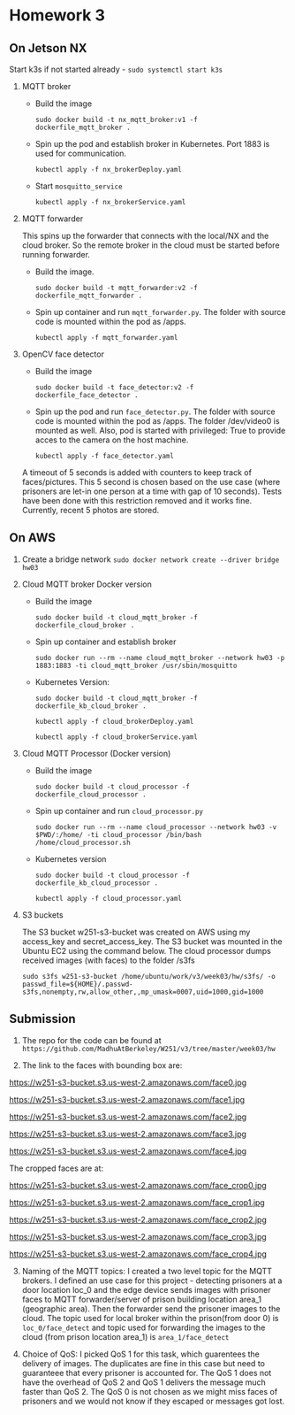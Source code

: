 # Homework 3

## On Jetson NX

Start k3s if not started already - `sudo systemctl start k3s`
 
1. MQTT broker

    * Build the image

        `sudo docker build -t nx_mqtt_broker:v1 -f dockerfile_mqtt_broker .`

    * Spin up the pod and establish broker in Kubernetes. Port 1883 is used for communication.

        `kubectl apply -f nx_brokerDeploy.yaml`
        
    * Start `mosquitto_service` 

        `kubectl apply -f nx_brokerService.yaml`    

3. MQTT forwarder

    This spins up the forwarder that connects with the local/NX and the cloud broker. So the remote broker in the cloud must be started before running forwarder.

    * Build the image. 

        `sudo docker build -t mqtt_forwarder:v2 -f dockerfile_mqtt_forwarder .`

    * Spin up container and run `mqtt_forwarder.py`. The folder with source code is mounted within the pod as /apps.

        `kubectl apply -f mqtt_forwarder.yaml`

4. OpenCV face detector

    * Build the image

        `sudo docker build -t face_detector:v2 -f dockerfile_face_detector .`

    * Spin up the pod and run `face_detector.py`. The folder with source code is mounted within the pod as /apps. The folder /dev/video0 is mounted as well. Also, pod is started with privileged: True to provide acces to the camera on the host machine.

        `kubectl apply -f face_detector.yaml`

   A timeout of 5 seconds is added with counters to keep track of faces/pictures. This 5 second is chosen based on the use case (where prisoners are let-in one person at a time with gap of 10 seconds). Tests have been done with this restriction removed and it works fine. Currently, recent 5 photos are stored.

## On AWS

1. Create a bridge network
`sudo docker network create --driver bridge hw03`

2. Cloud MQTT broker Docker version

    * Build the image

        `sudo docker build -t cloud_mqtt_broker -f dockerfile_cloud_broker .`

    * Spin up container and establish broker

        `sudo docker run --rm --name cloud_mqtt_broker --network hw03 -p 1883:1883 -ti cloud_mqtt_broker /usr/sbin/mosquitto`
        
        
    * Kubernetes Version:

        `sudo docker build -t cloud_mqtt_broker -f dockerfile_kb_cloud_broker .`

        `kubectl apply -f cloud_brokerDeploy.yaml`
        
        `kubectl apply -f cloud_brokerService.yaml`


3. Cloud MQTT Processor (Docker version)

    * Build the image

        `sudo docker build -t cloud_processor -f dockerfile_cloud_processor .`

    * Spin up container and run `cloud_processor.py`

        `sudo docker run --rm --name cloud_processor --network hw03 -v $PWD/:/home/ -ti cloud_processor /bin/bash /home/cloud_processor.sh`
        
        
    * Kubernetes version

        `sudo docker build -t cloud_processor -f dockerfile_kb_cloud_processor .`
        
        `kubectl apply -f cloud_processor.yaml`

   

4.  S3 buckets

    The S3 bucket w251-s3-bucket was created on AWS using my access_key and secret_access_key. The S3 bucket was mounted in the Ubuntu EC2 using the command below. The cloud processor dumps received images (with faces) to the folder /s3fs
    
    `sudo s3fs w251-s3-bucket /home/ubuntu/work/v3/week03/hw/s3fs/ -o passwd_file=${HOME}/.passwd-s3fs,nonempty,rw,allow_other,,mp_umask=0007,uid=1000,gid=1000`

## Submission

1. The repo for the code can be found at `https://github.com/MadhuAtBerkeley/W251/v3/tree/master/week03/hw`

2. The link to the faces with bounding box are:

 https://w251-s3-bucket.s3.us-west-2.amazonaws.com/face0.jpg
 
 https://w251-s3-bucket.s3.us-west-2.amazonaws.com/face1.jpg
 
 https://w251-s3-bucket.s3.us-west-2.amazonaws.com/face2.jpg
 
 https://w251-s3-bucket.s3.us-west-2.amazonaws.com/face3.jpg
 
 https://w251-s3-bucket.s3.us-west-2.amazonaws.com/face4.jpg
 
 The cropped faces are at:

 https://w251-s3-bucket.s3.us-west-2.amazonaws.com/face_crop0.jpg
 
 https://w251-s3-bucket.s3.us-west-2.amazonaws.com/face_crop1.jpg
 
 https://w251-s3-bucket.s3.us-west-2.amazonaws.com/face_crop2.jpg
 
 https://w251-s3-bucket.s3.us-west-2.amazonaws.com/face_crop3.jpg
 
 https://w251-s3-bucket.s3.us-west-2.amazonaws.com/face_crop4.jpg

3. Naming of the MQTT topics: I created a two level topic for the MQTT brokers. I defined an use case for this project - detecting prisoners at a door location loc_0 and the edge device sends images with prisoner faces to MQTT forwarder/server of prison building location area_1 (geographic area). Then the forwarder send the prisoner images to the cloud.  The topic used for local broker within the prison(from door 0) is `loc_0/face_detect` and topic used for forwarding the images to the cloud (from prison location area_1) is `area_1/face_detect`

4. Choice of QoS: I picked QoS 1 for this task, which guarentees the delivery of images. The duplicates are fine in this case but need to guaranteee that every prisoner is accounted for. The QoS 1 does not have the overhead of QoS 2 and QoS 1 delivers the message much faster than QoS 2. The QoS 0 is not chosen as we might miss faces of prisoners and we would not know if they escaped or messages got lost.

